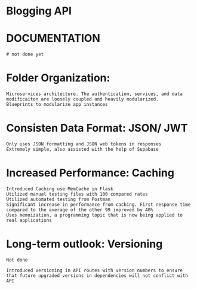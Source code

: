 # Blogging API

# DOCUMENTATION
    # not done yet

# Folder Organization: 
    Microservices architecture. The authentication, services, and data modificaiton are loosely coupled and heavily modularized. 
    Blueprints to modularize app instances

# Consisten Data Format: JSON/ JWT
    Only uses JSON formatting and JSON web tokens in responses
    Extremely simple, also assisted with the help of Supabase

# Increased Performance: Caching
    Introduced Caching use MemCache in Flask
    Utilized manual testing files with 100 compared rates
    Utilized automated testing from Postman
    Significant increase in performance from caching. First response time compared to the average of the other 99 improved by 40%
    Uses memoization, a programming topic that is now being applied to real applications

# Long-term outlook: Versioning
    Not done

    Introduced versioning in API routes with version numbers to ensure that future upgraded versions in dependencies will not conflict with API